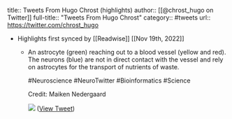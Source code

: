 title:: Tweets From Hugo Chrost (highlights)
author:: [[@chrost_hugo on Twitter]]
full-title:: "Tweets From Hugo Chrost"
category:: #tweets
url:: https://twitter.com/chrost_hugo

- Highlights first synced by [[Readwise]] [[Nov 19th, 2022]]
	- An astrocyte (green) reaching out to a blood vessel (yellow and red). The neurons (blue) are not in direct contact with the vessel and rely on astrocytes for the transport of nutrients of waste.
	  
	  #Neuroscience #NeuroTwitter #Bioinformatics #Science 
	  
	  Credit: Maiken Nedergaard 
	  
	  ![](https://pbs.twimg.com/media/FPqyOZCXoAIPeOe.jpg) ([View Tweet](https://twitter.com/chrost_hugo/status/1512818367509450757))